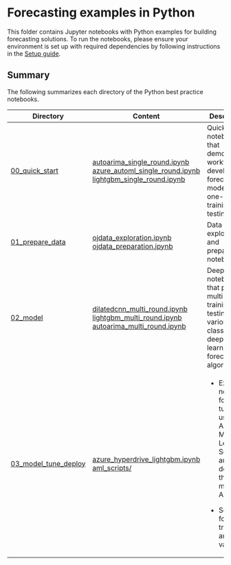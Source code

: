 # Forecasting examples in Python

This folder contains Jupyter notebooks with Python examples for building forecasting solutions. To run the notebooks, please ensure your environment is set up with required dependencies by following instructions in the [Setup guide](../../../docs/SETUP.md). 


## Summary

The following summarizes each directory of the Python best practice notebooks.

| Directory | Content | Description |
| --- | --- | --- |
| [00_quick_start](./00_quick_start)| [autoarima_single_round.ipynb](./00_quick_start/autoarima_single_round.ipynb) <br>[azure_automl_single_round.ipynb](./00_quick_start/azure_automl_single_round.ipynb) <br> [lightgbm_single_round.ipynb](./00_quick_start/lightgbm_single_round.ipynb) | Quick start notebooks that demonstrate workflow of developing a forecasting model using one-round training and testing data|
| [01_prepare_data](./01_prepare_data) | [ojdata_exploration.ipynb](./01_prepare_data/ojdata_exploration.ipynb) <br> [ojdata_preparation.ipynb](./01_prepare_data/ojdata_preparation.ipynb) | Data exploration and preparation notebooks|
| [02_model](./02_model) | [dilatedcnn_multi_round.ipynb](./02_model/dilatedcnn_multi_round.ipynb) <br> [lightgbm_multi_round.ipynb](./02_model/lightgbm_multi_round.ipynb) <br> [autoarima_multi_round.ipynb](./02_model/autoarima_multi_round.ipynb) | Deep dive notebooks that perform multi-round training and testing of various classical and deep learning forecast algorithms|
| [03_model_tune_deploy](./03_model_tune_deploy/) | [azure_hyperdrive_lightgbm.ipynb](./03_model_tune_deploy/azure_hyperdrive_lightgbm.ipynb) <br> [aml_scripts/](./03_model_tune_deploy/aml_scripts) | <ul><li> Example notebook for model tuning using Azure Machine Learning Service and deploying the best model on Azure </ul></li> <ul><li> Scripts for model training and validation </ul></li> |

